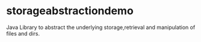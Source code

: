 # storageabstractiondemo
Java Library to abstract the underlying storage,retrieval and manipulation of files and dirs.

